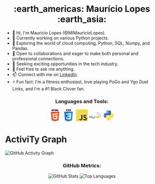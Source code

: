 <h1 align="center">:earth_americas: Maurício Lopes :earth_asia:</h1>

- 👋 Hi, I'm Maurício Lopes (@MlMauricioLopes).
- 🌱 Currently working on various Python projects.
- 🔬 Exploring the world of cloud computing, Python, SQL, Numpy, and Pandas.
- 👯 Open to collaborations and eager to make both personal and professional connections.
- 🤝 Seeking exciting opportunities in the tech industry.
- 💬 Feel free to ask me anything.
- 📫 Connect with me on [LinkedIn](https://www.linkedin.com/in/mlmauriciolopes/).
- ⚡ Fun fact: I'm a fitness enthusiast, love playing PoGo and Ygo Duel Links, and I'm a #1 Black Clover fan.

<h3 align="center">Languages and Tools:</h3>
<p align="center"> 
  <img src="https://raw.githubusercontent.com/devicons/devicon/master/icons/html5/html5-original-wordmark.svg" alt="html5" width="40" height="40"/> 
  <img src="https://raw.githubusercontent.com/devicons/devicon/master/icons/css3/css3-original-wordmark.svg" alt="css3" width="40" height="40"/> 
  <img src="https://raw.githubusercontent.com/devicons/devicon/master/icons/javascript/javascript-original.svg" alt="javascript" width="40" height="40"/> 
  <img src="https://raw.githubusercontent.com/devicons/devicon/master/icons/mysql/mysql-original-wordmark.svg" alt="mysql" width="40" height="40"/> 
  <img src="https://raw.githubusercontent.com/devicons/devicon/master/icons/python/python-original.svg" alt="python" width="40" height="40"/> 
</p>

 # ActiviTy Graph
![GitHub Activity Graph](https://activity-graph.herokuapp.com/graph?mlmauriciolopes=#your-username&theme=dracula&hide_border=true)

<h3 align="center">GitHub Metrics:</h3>
<p align="center">
  <img src="https://github-readme-stats.vercel.app/api?username=mlmauriciolopes&show_icons=true&theme=dark&include_all_commits=true&count_private=true" alt="GitHub Stats" />
  <img src="https://github-readme-stats.vercel.app/api/top-langs/?username=mlmauriciolopes&layout=compact&langs_count=7&theme=dark" alt="Top Languages" />
</p>
